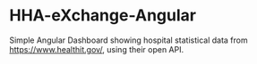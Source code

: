# HHA-eXchange-Angular
Simple Angular Dashboard showing hospital statistical data from https://www.healthit.gov/, using their open API.
